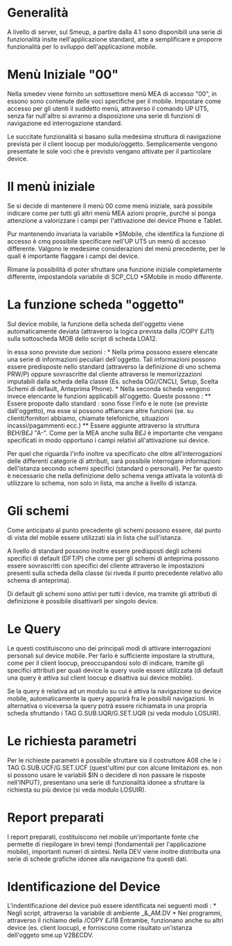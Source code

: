 # Generalità
A livello di server, sul Smeup, a partire dalla 4.1 sono disponibili una serie di funzionalità insite nell'applicazione standard, atte a semplificare e proporre funzionalità per lo sviluppo dell'applicazione mobile.

# Menù Iniziale "00"
Nella smedev viene fornito un sottosettore menù MEA di accesso "00", in essono sono contenute delle voci specifiche per il mobile.
Impostare come accesso per gli utenti il suddetto menù, attraverso il comando UP UT5, senza far null'altro si avranno a disposizione una serie di funzioni di navigazione ed interrogazione standard.

Le succitate funzionalità si basano sulla medesima struttura di navigazione prevista per il client loocup per modulo/oggetto. Semplicemente vengono presentate le sole voci che è previsto vengano attivate per il particolare device.

# Il menù iniziale
Se si decide di mantenere il menù 00 come menù iniziale, sarà possibile indicare come per tutti gli altri menù MEA azioni proprie, purchè si ponga attenzione a valorizzare i campi per l'attivazione dei device Phone e Tablet.

Pur mantenendo invariata la variabile \*SMobile, che identifica la funzione di accesso è cmq possibile specificare nell'UP UT5 un menù di accesso differente. Valgono le medesime considerazioni del menù precedente, per le quali è importante flaggare i campi dei device.

Rimane la possibilità di poter sfruttare una funzione iniziale completamente differente, impostandola variabile di SCP_CLO \*SMobile in modo differente.

# La funzione scheda "oggetto"
Sul device mobile, la funzione della scheda dell'oggetto viene automaticamente deviata (attraverso la logica prevista dalla /COPY £J11) sulla sottoscheda MOB dello script di scheda LOA12.

In essa sono previste due sezioni : 
\* Nella prima possono essere elencate una serie di informazioni peculiari dell'oggetto. Tali informazioni possono essere predisposte nello standard (attraverso la definizione di uno schema PRW/P) oppure sovrascritte dal cliente attraverso le memorizzazioni imputabili dalla scheda della classe (Es. scheda OG//CNCLI, Setup, Scelta Schemi di default, Anteprima Phone).
\* Nella seconda scheda vengono invece elencante le funzioni applicabili all'oggetto. Queste possono : 
\*\* Essere proposte dallo standard :  sono fisse l'info e le note (se previste dall'oggetto), ma esse si possono affiancare altre funzioni (se. su clienti/fornitori abbiamo, chiamate telefoniche, situazioni incassi/pagammenti ecc.)
\*\* Essere aggiunte attraverso la struttura B£H/B£J "A-". Come per la MEA anche sulla B£J è importante che vengano specificati in modo opportuno i campi relativi all'attivazione sui device.

Per quel che riguarda l'info inoltre va specificato che oltre all'interrogazioni delle differenti categorie di attributi, sarà possibile interrogare informazioni dell'istanza secondo schemi specifici (standard o personali). Per far questo è necessario che nella definizione dello schema venga attivata la volontà di utilizzare lo schema, non solo in lista, ma anche a livello di istanza.

# Gli schemi
Come anticipato al punto precedente gli schemi possono essere, dal punto di vista del mobile essere utilizzati sia in lista che sull'istanza.

A livello di standard possono inoltre essere predisposti degli schemi specifici di default (DFT/P) che come per gli schemi di anteprima possono essere sovrascritti con specifici del cliente attraverso le impostazioni presenti sulla scheda della classe (si riveda il punto precedente relativo allo schema di anteprima).

Di default gli schemi sono attivi per tutti i device, ma tramite gli attributi di definizione è possibile disattivarli per singolo device.

# Le Query
Le questi costituiscono uno dei principali modi di attivare interrogazioni personali sul device mobile.
Per farlo è sufficiente impostare la struttura, come per il client loocup, preoccupandosi solo di indicare, tramite gli specifici attributi per quali device la query vuole essere utilizzata (di default una query è attiva sul client loocup e disattiva sui device mobile).

Se la query è relativa ad un modulo su cui è attiva la navigazione su device mobile, automaticamente la query apparirà fra le possibili navigazioni.
In alternativa o viceversa la query potrà essere richiamata in una propria scheda sfruttando i TAG G.SUB.UQR/G.SET.UQR (si veda modulo LOSUIR).

# Le richiesta parametri
Per le richieste parametri è possibile sfruttare sia il costruttore A08 che le i TAG G.SUB.UCF/G.SET.UCF (quest'ultimi pur con alcune limitazioni es. non si possono usare le variabili $IN o decidere di non passare le risposte nell'INPUT), presentano una serie di funzionalità idonee a sfruttare la richiesta su più device (si veda modulo LOSUIR).

# Report preparati
I report preparati, costituiscono nel mobile un'importante fonte che permette di riepilogare in brevi tempi (fondamentali per l'applicazione mobile), importanti numeri di sintesi.
Nella DEV viene inoltre distribuita una serie di schede grafiche idonee alla navigazione fra questi dati.

# Identificazione del Device
L'indentificazione del device può essere identificata nei seguenti modi : 
\* Negli script, attraverso la variabile di ambiente _&_AM.DV
\* Nei programmi, attraverso il richiamo della /COPY £J18
Entrambe, funzionano anche su altri device (es. client loocup), e forniscono come risultato un'istanza dell'oggeto sme.up V2B£CDV.

